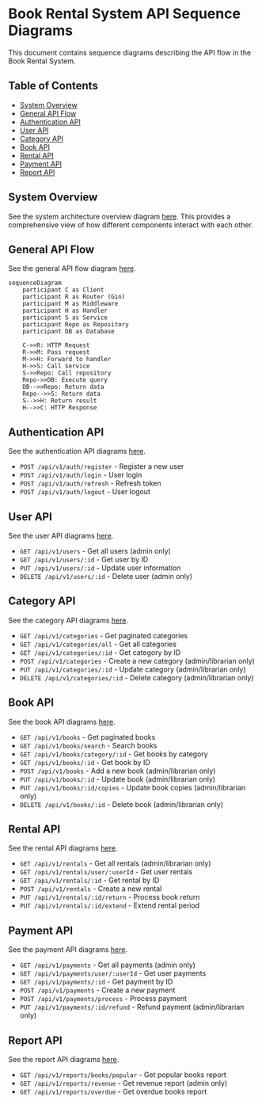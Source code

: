 # Book Rental System API Sequence Diagrams

This document contains sequence diagrams describing the API flow in the Book Rental System.

## Table of Contents

- [System Overview](#system-overview)
- [General API Flow](#general-api-flow)
- [Authentication API](#authentication-api)
- [User API](#user-api)
- [Category API](#category-api)
- [Book API](#book-api)
- [Rental API](#rental-api)
- [Payment API](#payment-api)
- [Report API](#report-api)

## System Overview

See the system architecture overview diagram [here](./system-overview.md). This provides a comprehensive view of how different components interact with each other.

## General API Flow

See the general API flow diagram [here](./general-api-flow.md).

```mermaid
sequenceDiagram
    participant C as Client
    participant R as Router (Gin)
    participant M as Middleware
    participant H as Handler
    participant S as Service
    participant Repo as Repository
    participant DB as Database

    C->>R: HTTP Request
    R->>M: Pass request
    M->>H: Forward to handler
    H->>S: Call service
    S->>Repo: Call repository
    Repo->>DB: Execute query
    DB-->>Repo: Return data
    Repo-->>S: Return data
    S-->>H: Return result
    H-->>C: HTTP Response
```

## Authentication API

See the authentication API diagrams [here](./auth-api-flow.md).

- `POST /api/v1/auth/register` - Register a new user
- `POST /api/v1/auth/login` - User login
- `POST /api/v1/auth/refresh` - Refresh token
- `POST /api/v1/auth/logout` - User logout

## User API

See the user API diagrams [here](./user-api-flow.md).

- `GET /api/v1/users` - Get all users (admin only)
- `GET /api/v1/users/:id` - Get user by ID
- `PUT /api/v1/users/:id` - Update user information
- `DELETE /api/v1/users/:id` - Delete user (admin only)

## Category API

See the category API diagrams [here](./category-api-flow.md).

- `GET /api/v1/categories` - Get paginated categories
- `GET /api/v1/categories/all` - Get all categories
- `GET /api/v1/categories/:id` - Get category by ID
- `POST /api/v1/categories` - Create a new category (admin/librarian only)
- `PUT /api/v1/categories/:id` - Update category (admin/librarian only)
- `DELETE /api/v1/categories/:id` - Delete category (admin/librarian only)

## Book API

See the book API diagrams [here](./book-api-flow.md).

- `GET /api/v1/books` - Get paginated books
- `GET /api/v1/books/search` - Search books
- `GET /api/v1/books/category/:id` - Get books by category
- `GET /api/v1/books/:id` - Get book by ID
- `POST /api/v1/books` - Add a new book (admin/librarian only)
- `PUT /api/v1/books/:id` - Update book (admin/librarian only)
- `PUT /api/v1/books/:id/copies` - Update book copies (admin/librarian only)
- `DELETE /api/v1/books/:id` - Delete book (admin/librarian only)

## Rental API

See the rental API diagrams [here](./rental-api-flow.md).

- `GET /api/v1/rentals` - Get all rentals (admin/librarian only)
- `GET /api/v1/rentals/user/:userId` - Get user rentals
- `GET /api/v1/rentals/:id` - Get rental by ID
- `POST /api/v1/rentals` - Create a new rental
- `PUT /api/v1/rentals/:id/return` - Process book return
- `PUT /api/v1/rentals/:id/extend` - Extend rental period

## Payment API

See the payment API diagrams [here](./payment-api-flow.md).

- `GET /api/v1/payments` - Get all payments (admin only)
- `GET /api/v1/payments/user/:userId` - Get user payments
- `GET /api/v1/payments/:id` - Get payment by ID
- `POST /api/v1/payments` - Create a new payment
- `POST /api/v1/payments/process` - Process payment
- `PUT /api/v1/payments/:id/refund` - Refund payment (admin/librarian only)

## Report API

See the report API diagrams [here](./report-api-flow.md).

- `GET /api/v1/reports/books/popular` - Get popular books report
- `GET /api/v1/reports/revenue` - Get revenue report (admin only)
- `GET /api/v1/reports/overdue` - Get overdue books report

